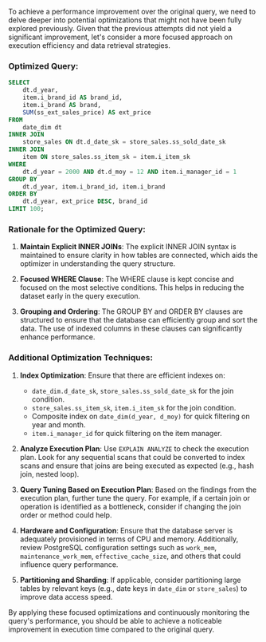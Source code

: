 To achieve a performance improvement over the original query, we need to delve deeper into potential optimizations that might not have been fully explored previously. Given that the previous attempts did not yield a significant improvement, let's consider a more focused approach on execution efficiency and data retrieval strategies.

### Optimized Query:

```sql
SELECT 
    dt.d_year,
    item.i_brand_id AS brand_id,
    item.i_brand AS brand,
    SUM(ss_ext_sales_price) AS ext_price
FROM 
    date_dim dt
INNER JOIN 
    store_sales ON dt.d_date_sk = store_sales.ss_sold_date_sk
INNER JOIN 
    item ON store_sales.ss_item_sk = item.i_item_sk
WHERE 
    dt.d_year = 2000 AND dt.d_moy = 12 AND item.i_manager_id = 1
GROUP BY 
    dt.d_year, item.i_brand_id, item.i_brand
ORDER BY 
    dt.d_year, ext_price DESC, brand_id
LIMIT 100;
```

### Rationale for the Optimized Query:

1. **Maintain Explicit INNER JOINs**: The explicit INNER JOIN syntax is maintained to ensure clarity in how tables are connected, which aids the optimizer in understanding the query structure.

2. **Focused WHERE Clause**: The WHERE clause is kept concise and focused on the most selective conditions. This helps in reducing the dataset early in the query execution.

3. **Grouping and Ordering**: The GROUP BY and ORDER BY clauses are structured to ensure that the database can efficiently group and sort the data. The use of indexed columns in these clauses can significantly enhance performance.

### Additional Optimization Techniques:

1. **Index Optimization**: Ensure that there are efficient indexes on:
   - `date_dim.d_date_sk`, `store_sales.ss_sold_date_sk` for the join condition.
   - `store_sales.ss_item_sk`, `item.i_item_sk` for the join condition.
   - Composite index on `date_dim(d_year, d_moy)` for quick filtering on year and month.
   - `item.i_manager_id` for quick filtering on the item manager.

2. **Analyze Execution Plan**: Use `EXPLAIN ANALYZE` to check the execution plan. Look for any sequential scans that could be converted to index scans and ensure that joins are being executed as expected (e.g., hash join, nested loop).

3. **Query Tuning Based on Execution Plan**: Based on the findings from the execution plan, further tune the query. For example, if a certain join or operation is identified as a bottleneck, consider if changing the join order or method could help.

4. **Hardware and Configuration**: Ensure that the database server is adequately provisioned in terms of CPU and memory. Additionally, review PostgreSQL configuration settings such as `work_mem`, `maintenance_work_mem`, `effective_cache_size`, and others that could influence query performance.

5. **Partitioning and Sharding**: If applicable, consider partitioning large tables by relevant keys (e.g., date keys in `date_dim` or `store_sales`) to improve data access speed.

By applying these focused optimizations and continuously monitoring the query's performance, you should be able to achieve a noticeable improvement in execution time compared to the original query.